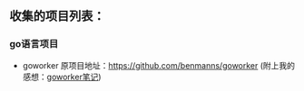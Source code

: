 ## 收集的项目列表：

### go语言项目
* goworker 原项目地址：https://github.com/benmanns/goworker
(附上我的感想：[goworker笔记](/goworker/笔记.md))
